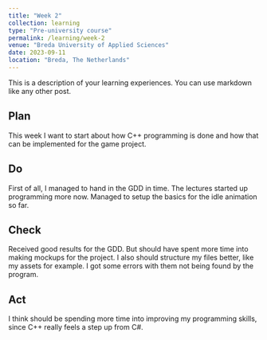 ```yaml
---
title: "Week 2"
collection: learning
type: "Pre-university course"
permalink: /learning/week-2
venue: "Breda University of Applied Sciences"
date: 2023-09-11
location: "Breda, The Netherlands"
---
```


This is a description of your learning experiences. You can use markdown like any other post.

## Plan

<!---
NOTE: Fill this section in at the beginning of the week!

What do you plan to do this week? What new knowledge do you want to acquire? Do you want to follow any of the learning units for the course? Do you want to work on the assignment for the course? How much time do you estimate you will spend on these tasks?
-->
This week I want to start about how C++ programming is done and how that can be implemented for the game project.   

## Do

<!---
NOTE: Fill this in during the week.

What were you actually able to accomplish? Was it more or less than what you planned? Was the amount of time you thought you would spend on it accurate? If not, what took longer than you thought it would?

Provide as much context as possible. Use code snippets or take screenshots of what you were able to accomplish. Please provide references to any additional sources of information that helped you.
-->

First of all, I managed to hand in the GDD in time. The lectures started up programming more now.
Managed to setup the basics for the idle animation so far.  
## Check

<!--- 
Note: Fill this in at the end of the week.

What went well? What didn't go so well? What was the most important thing you learned this week?

Did you receive any feedback from the lecturer or your peers? If so, what was that feedback? Were you able to incorporate that feedback?

Did you give anyone else feedback? Who did you give feedback to? How did they respond to your feedback?

NOTE: Any source of feedback is feedback!
-->
Received good results for the GDD. But should have spent more time into making mockups for the project. 
I also  should structure my files better, like my assets for example. I got some errors with them not being found by the program. 

## Act

<!---
Note: Fill this in at the end of the week.

What action points can you identify from this week? What would you like to improve? What would you like to continue to strengthen?

If your planned time estimates were not accurate, what would you do to improve them?
-->
I think should be spending more time into improving my programming skills, since C++ really feels a step up from C#.  